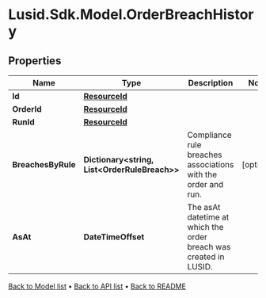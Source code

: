 # Lusid.Sdk.Model.OrderBreachHistory

## Properties

Name | Type | Description | Notes
------------ | ------------- | ------------- | -------------
**Id** | [**ResourceId**](ResourceId.md) |  | 
**OrderId** | [**ResourceId**](ResourceId.md) |  | 
**RunId** | [**ResourceId**](ResourceId.md) |  | 
**BreachesByRule** | **Dictionary&lt;string, List&lt;OrderRuleBreach&gt;&gt;** | Compliance rule breaches associations with the order and run. | [optional] 
**AsAt** | **DateTimeOffset** | The asAt datetime at which the order breach was created in LUSID. | 

[Back to Model list](../README.md#documentation-for-models) &#8226; [Back to API list](../README.md#documentation-for-api-endpoints) &#8226; [Back to README](../README.md)

